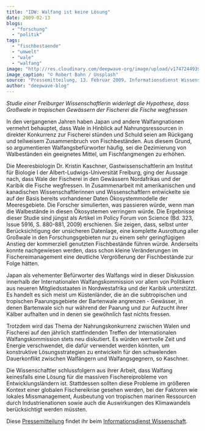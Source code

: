 ```yaml
---
title: "IDW: Walfang ist keine Lösung"
date: 2009-02-13
blogs: 
  - "forschung"
  - "politik"
tags: 
  - "fischbestaende"
  - "umwelt"
  - "wale"
  - "walfang"
image: "http://res.cloudinary.com/deepwave-org/image/upload/v1747244939/deepwave.org/robert-bahn-KbGmILustFE-unsplash-scaled.jpg"
image_caption: "© Robert Bahn / Unsplash"
source: "Pressemitteilung, 13. Februar 2009, Informationsdienst Wissenschaft"
author: "deepwave-blog"
---
```


_Studie einer Freiburger Wissenschaftlerin widerlegt die Hypothese, dass Großwale in tropischen Gewässern der Fischerei die Fische wegfressen_

In den vergangenen Jahren haben Japan und andere Walfangnationen vermehrt behauptet, dass Wale in Hinblick auf Nahrungsressourcen in direkter Konkurrenz zur Fischerei stünden und Schuld seien am Rückgang und teilweisem Zusammenbruch von Fischbeständen. Aus diesem Grund, so argumentieren Walfangsbefürworter häufig, sei die Dezimierung von Walbeständen ein geeignetes Mittel, um Fischfangmengen zu erhöhen.

Die Meeresbiologin Dr. Kristin Kaschner, Gastwissenschaftlerin am Institut für Biologie I der Albert-Ludwigs-Universität Freiburg, ging der Aussage nach, dass Wale der Fischerei in den Gewässern Nordafrikas und der Karibik die Fische wegfressen. In Zusammenarbeit mit amerikanischen und kanadischen Wissenschaftlerinnen und Wissenschaftlern entwickelte sie auf der Basis bereits vorhandener Daten Ökosystemmodelle der Meeresgebiete. Die Forscher simulierten, was passieren würde, wenn man die Walbestände in diesen Ökosystemen verringern würde. Die Ergebnisse dieser Studie sind jüngst als Artikel im Policy Forum von Science (Bd. 323, Issue 5916, S. 880-881, 2009) erschienen. Sie zeigen, dass, selbst unter Berücksichtigung der unsicheren Datenlage, eine komplette Ausrottung aller Großwale in den Forschungsgebieten nur zu einem sehr geringfügigen Anstieg der kommerziell genutzten Fischbestände führen würde. Anderseits konnte nachgewiesen werden, dass schon kleine Veränderungen im Fischereimanagement eine deutliche Vergrößerung der Fischbestände zur Folge hätten.

Japan als vehementer Befürworter des Walfangs wird in dieser Diskussion innerhalb der Internationalen Walfangskommission vor allem von Politikern aus neueren Mitgliedsstaaten in Nordwestafrika und der Karibik unterstützt. Es handelt es sich meist um Küstenländer, die an die subtropischen und tropischen Paarungsgebiete der Bartenwale angrenzen - Gewässer, in denen Bartenwale sich nur während der Paarung und zur Aufzucht ihrer Kälber aufhalten und in denen sie gewöhnlich fast nichts fressen.

Trotzdem wird das Thema der Nahrungskonkurrenz zwischen Walen und Fischerei auf den jährlich stattfindenden Treffen der Internationalen Walfangskommission stets neu diskutiert. Es würden wertvolle Zeit und Energie verschwendet, die dafür verwendet werden könnten, um konstruktive Lösungsstrategien zu entwickeln für den schwelenden Dauerkonflikt zwischen Walfängern und Walfangsgegnern, so Kaschner.

Die Wissenschaftler schlussfolgern aus ihrer Arbeit, dass Walfang keinesfalls eine Lösung für die massiven Fischereiprobleme von Entwicklungsländern ist. Stattdessen sollten diese Probleme im größeren Kontext einer globalen Fischereikrise gesehen werden, bei der Faktoren wie lokales Missmanagement, Ausbeutung von tropischen marinen Ressourcen durch Industrienationen sowie auch die Auswirkungen des Klimawandels berücksichtigt werden müssten.

Diese [Pressemitteilung](https://idw-online.de/de/news300813) findet ihr beim [Informationsdienst Wissenschaft](https://idw-online.de/de/).
